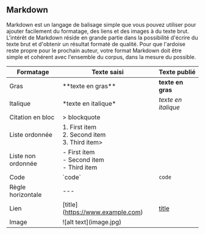 ## Markdown
Markdown est un langage de balisage simple que vous pouvez utiliser pour ajouter facilement du formatage, des liens et des images à du texte brut. L'intérêt de Markdown réside en grande partie dans la possibilité d'écrire du texte brut et d'obtenir un résultat formaté de qualité. Pour que l'ardoise reste propre pour le prochain auteur, votre format Markdown doit être simple et cohérent avec l'ensemble du corpus, dans la mesure du possible.

Formatage           | Texte saisi                                          | Texte publié
---                 | ---                                                  | ---
Gras                | \*\*texte en gras\*\*                                |**texte en gras**
Italique            | \*texte en italique\*                                |*texte en italique*
Citation en bloc    | > blockquote                                         |
Liste ordonnée      | 1. First item<br>2. Second item<br>3. Third item>    |
Liste non ordonnée  | - First item<br> - Second item<br> - Third item      |
Code                | \`code`                                              | `code`
Règle horizontale   | ---                                                  |
Lien                | \[title](https://www.example.com)                    | [title](https://www.example.com)
Image               | \!\[alt text](image.jpg)